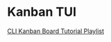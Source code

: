 # Kanban TUI

[CLI Kanban Board Tutorial Playlist](https://youtube.com/playlist?list=PLLLtqOZfy0pcFoSIeGXO-SOaP9qLqd_H6)
